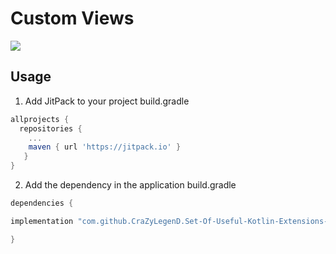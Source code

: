 # Custom Views

[![](https://jitpack.io/v/CraZyLegenD/Set-Of-Useful-Kotlin-Extensions-and-Helpers.svg)](https://jitpack.io/#CraZyLegenD/Set-Of-Useful-Kotlin-Extensions-and-Helpers)


## Usage
1. Add JitPack to your project build.gradle

```gradle
allprojects {
  repositories {
    ...
    maven { url 'https://jitpack.io' }
   }
}
```

2. Add the dependency in the application build.gradle

```gradle
dependencies {

implementation "com.github.CraZyLegenD.Set-Of-Useful-Kotlin-Extensions-and-Helpers:customviews:$utilsVersion"

}
